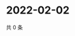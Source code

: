 # 2022-02-02

共 0 条

<!-- BEGIN WEIBO -->
<!-- 最后更新时间 Wed Feb 02 2022 11:11:14 GMT+0800 (China Standard Time) -->

<!-- END WEIBO -->
